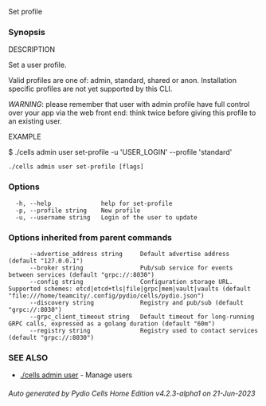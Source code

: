 Set profile

### Synopsis


DESCRIPTION

  Set a user profile.

  Valid profiles are one of: admin, standard, shared or anon.
  Installation specific profiles are not yet supported by this CLI.

  *WARNING*: please remember that user with admin profile have full control over your app via the web front end: 
  think twice before giving this profile to an existing user.

EXAMPLE

  $ ./cells admin user set-profile -u 'USER_LOGIN' --profile 'standard'



```
./cells admin user set-profile [flags]
```

### Options

```
  -h, --help              help for set-profile
  -p, --profile string    New profile
  -u, --username string   Login of the user to update
```

### Options inherited from parent commands

```
      --advertise_address string     Default advertise address (default "127.0.0.1")
      --broker string                Pub/sub service for events between services (default "grpc://:8030")
      --config string                Configuration storage URL. Supported schemes: etcd|etcd+tls|file|grpc|mem|vault|vaults (default "file:///home/teamcity/.config/pydio/cells/pydio.json")
      --discovery string             Registry and pub/sub (default "grpc://:8030")
      --grpc_client_timeout string   Default timeout for long-running GRPC calls, expressed as a golang duration (default "60m")
      --registry string              Registry used to contact services (default "grpc://:8030")
```

### SEE ALSO

* [./cells admin user](./cells-admin-user)	 - Manage users

###### Auto generated by Pydio Cells Home Edition v4.2.3-alpha1 on 21-Jun-2023
